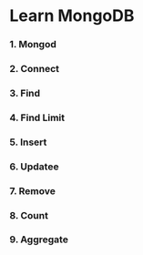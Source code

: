# Learn MongoDB

### 1. Mongod

### 2. Connect

### 3. Find

### 4. Find Limit

### 5. Insert

### 6. Updatee

### 7. Remove

### 8. Count

### 9. Aggregate

